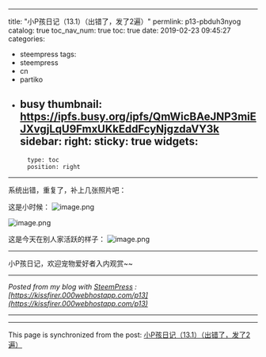
---
title: "小P孩日记（13.1）（出错了，发了2遍）"
permlink: p13-pbduh3nyog
catalog: true
toc_nav_num: true
toc: true
date: 2019-02-23 09:45:27
categories:
- steempress
tags:
- steempress
- cn
- partiko
- busy
thumbnail: https://ipfs.busy.org/ipfs/QmWicBAeJNP3miEJXvgjLqU9FmxUKkEddFcyNjgzdaVY3k
sidebar:
    right:
        sticky: true
widgets:
    -
        type: toc
        position: right
---


系统出错，重复了，补上几张照片吧：

这是小时候：
![image.png](https://ipfs.busy.org/ipfs/QmWicBAeJNP3miEJXvgjLqU9FmxUKkEddFcyNjgzdaVY3k)

![image.png](https://ipfs.busy.org/ipfs/QmNYXKEtkp21De6gGHg1DSX9nQnaUgSsQtP6Tm1HCj53Bc)

这是今天在别人家活跃的样子：
![image.png](https://ipfs.busy.org/ipfs/QmUm4YKUtdUA6QVxqDBvgCuhVZM2hEhiRt7rVTxHjCoHxf)


---

小P孩日记，欢迎宠物爱好者入内观赏~~ 

---

_Posted from my blog with [SteemPress](https://wordpress.org/plugins/steempress/) : [https://kissfirer.000webhostapp.com/p13](https://kissfirer.000webhostapp.com/p13)_

---

- - -

This page is synchronized from the post: [小P孩日记（13.1）（出错了，发了2遍）](https://steemit.com/@julian2013/p13-pbduh3nyog)
